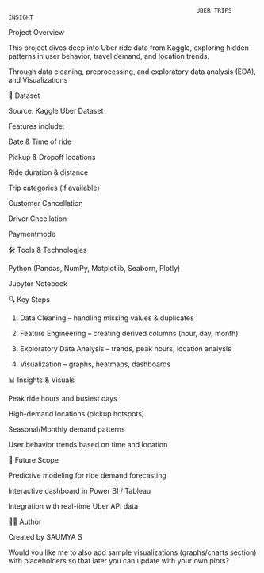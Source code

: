                                                          UBER TRIPS INSIGHT
 Project Overview
 
 This project dives deep into Uber ride data from Kaggle, exploring hidden patterns in user behavior, travel demand, and location trends.

Through data cleaning, preprocessing, and exploratory data analysis (EDA), and Visualizations


📂 Dataset

Source: Kaggle Uber Dataset

Features include:

Date & Time of ride

Pickup & Dropoff locations

Ride duration & distance

Trip categories (if available)

Customer Cancellation

Driver Cncellation

Paymentmode


🛠 Tools & Technologies

Python (Pandas, NumPy, Matplotlib, Seaborn, Plotly)

Jupyter Notebook 


🔍 Key Steps

1. Data Cleaning – handling missing values & duplicates


2. Feature Engineering – creating derived columns (hour, day, month)


3. Exploratory Data Analysis – trends, peak hours, location analysis


4. Visualization – graphs, heatmaps, dashboards



📊 Insights & Visuals

Peak ride hours and busiest days

High-demand locations (pickup hotspots)

Seasonal/Monthly demand patterns

User behavior trends based on time and location


🚀 Future Scope

Predictive modeling for ride demand forecasting

Interactive dashboard in Power BI / Tableau

Integration with real-time Uber API data


👨‍💻 Author

Created by 
 SAUMYA S



Would you like me to also add sample visualizations (graphs/charts section) with placeholders so that later you can update with your own plots?
